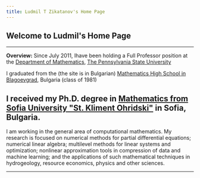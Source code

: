 ```yaml
---
title: Ludmil T Zikatanov's Home Page
---
```


## Welcome to Ludmil's Home Page 
---

**Overview:** Since July 2011, Ihave been holding a Full Professor position at the [Department of Mathematics](http://www.math.psu.edu/), [The Pennsylvania State University](http://www.psu.edu/) 

I graduated from the (the site is in Bulgarian) [Mathematics High School in Blagoevgrad](http://www.pmg-blg.com/), Bulgaria (class of 1981) 

I received my Ph.D. degree in [Mathematics from Sofia University "St. Kliment Ohridski"](https://www.fmi.uni-sofia.bg/en) in Sofia, Bulgaria.  
---
I am working in the general area of computational mathematics. My research is focused on numerical methods for partial differential equations; numerical linear algebra; multilevel methods for linear systems and optimization; nonlinear approximation tools in compression of data and machine learning; and the applications of such mathematical techniques in hydrogeology, resource economics, physics and other sciences.

---
